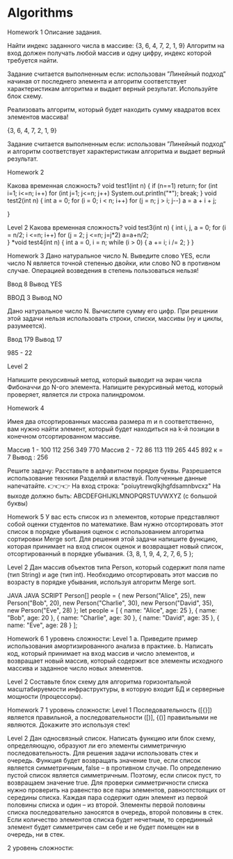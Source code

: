 # Algorithms
Homework 1
Описание задания.

Найти индекс заданного числа в массиве: {3, 6, 4, 7, 2, 1, 9}
Алгоритм на вход должен получать любой массив и одну цифру, индекс которой требуется найти.

Задание считается выполненным если: использован ”Линейный подход” начиная от последнего элемента и алгоритм соответствует характеристикам алгоритма и выдает верный результат. Используйте блок схему.

Реализовать алгоритм, который будет находить сумму квадратов всех элементов массива!

{3, 6, 4, 7, 2, 1, 9}


Задание считается выполненным если: использован ”Линейный подход” и алгоритм соответствует характеристикам алгоритма и выдает верный результат.

Homework 2

​​Какова временная сложность? 
 void test1(int n)
{
   if (n==1)
      return;
   for (int i=1; i<=n; i++)
       for (int j=1; j<=n; j++)
           System.out.println("*");
           break;
}
void test2(int n)
{
   int a = 0;
   for (i = 0; i < n; i++)
      for (j = n; j > i; j--)
          a = a + i + j;

}

Level 2
​​Какова временная сложность?
void test3(int n)
{
   int i, j, a = 0;
   for (i = n/2; i <=n; i++)
      for (j = 2; j <=n; j=j*2)
          a=a+n/2;   
}
*void test4(int n)
{
   int a = 0, i = n;
   while (i > 0) {
      a += i;
      i /= 2;
   }
}

Homework 3
Дано натуральное число N. Выведите слово YES, если число N является точной степенью двойки, или слово NO в противном случае.
Операцией возведения в степень пользоваться нельзя!


Ввод 8
Вывод YES


ВВОД 3
Вывод NO


Дано натуральное число N. Вычислите сумму его цифр.
При решении этой задачи нельзя использовать строки, списки, массивы (ну и циклы, разумеется).


Ввод 179
Вывод 17


985 - 22


Level 2


Напишите рекурсивный метод, который выводит на экран числа Фибоначчи до N-ого элемента.
Напишите рекурсивный метод, который проверяет, является ли строка палиндромом.

Homework 4

Имея два отсортированных массива размера m и n соответственно, вам нужно найти элемент, который будет находиться на k-й позиции в конечном отсортированном массиве.


Массив 1 - 100 112 256 349 770
Массив 2 - 72 86 113 119 265 445 892
к = 7
Вывод : 256


Решите задачу: Расставьте в алфавитном порядке буквы. Разрешается использование техники Разделяй и властвуй. Полученные данные напечатайте.
👉👉👉  На вход строка: "poiuytrewqlkjhgfdsamnbvcxz"
На выходе должно быть: ABCDEFGHIJKLMNOPQRSTUVWXYZ (с большой буквы)


Homework 5
У вас есть список из n элементов, которые представляют собой оценки студентов по математике. Вам нужно отсортировать этот список в порядке убывания оценок с использованием алгоритма сортировки Merge sort.
Для решения этой задачи напишите функцию, которая принимает на вход список оценок и возвращает новый список, отсортированный в порядке убывания.
{3, 8, 1, 9, 4, 2, 7, 6, 5 };

Level 2
Дан массив объектов типа Person, который содержит поля name (тип String) и age (тип int). Необходимо отсортировать этот массив по возрасту в порядке убывания, используя алгоритм Merge sort.


JAVA
JAVA SCRIPT
Person[] people = {
    new Person("Alice", 25),
    new Person("Bob", 20),
    new Person("Charlie", 30),
    new Person("David", 35),
    new Person("Eve", 28)
};
let people = [
    { name: "Alice", age: 25 },
    { name: "Bob", age: 20 },
    { name: "Charlie", age: 30 },
    { name: "David", age: 35 },
    { name: "Eve", age: 28 }
];


Homework 6
 1 уровень сложности: Level 1
а. Приведите пример использования амортизированного анализа в практике.
b. Написать код, который принимает на вход массив и число элементов, и возвращает новый массив, который содержит все элементы исходного массива и заданное число новых элементов.

Level 2
Составьте блок схему для алгоритма горизонтальной масштабируемости инфраструктуры, в которую входит БД и серверные мощности (процессоры).

Homework 7
 1 уровень сложности: Level 1
Последовательность ([{}]) является правильной, а последовательности ([)], {()] правильными не являются. Докажите это используя стек!

Level 2
Дан односвязный список. Написать функцию или блок схему, определяющую, образуют ли его элементы симметричную последовательность. Для решения задачи использовать стек и очередь. Функция будет возвращать значение true, если список является симметричным, false – в противном случае.
По определению пустой список является симметричным. Поэтому, если список пуст, то возвращаем значение true. Для проверки симметричности списка нужно проверить на равенство все пары элементов, равноотстоящих от середины списка. Каждая пара содержит один элемент из первой половины списка и один – из второй. Элементы первой половины списка последовательно заносятся в очередь, второй половины в стек. Если количество элементов списка будет нечетным, то серединный элемент будет симметричен сам себе и не будет помещен ни в очередь, ни в стек.


2 уровень сложности: 
